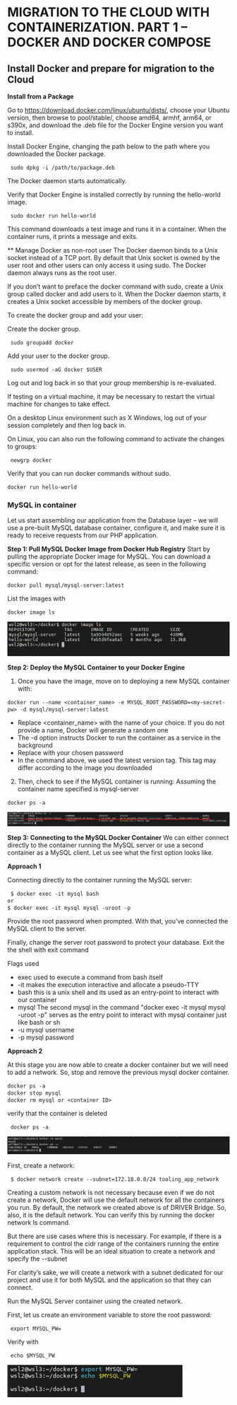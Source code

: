 # MIGRATION TO THE СLOUD WITH CONTAINERIZATION. PART 1 – DOCKER AND DOCKER COMPOSE #

## Install Docker and prepare for migration to the Cloud ##
**Install from a Package**

Go to https://download.docker.com/linux/ubuntu/dists/, choose your Ubuntu version, then browse to pool/stable/, choose amd64, armhf, arm64, or s390x, and download the .deb file for the Docker Engine version you want to install.

Install Docker Engine, changing the path below to the path where you downloaded the Docker package.
~~~
 sudo dpkg -i /path/to/package.deb
~~~

The Docker daemon starts automatically.

Verify that Docker Engine is installed correctly by running the hello-world image.
~~~
 sudo docker run hello-world
~~~
This command downloads a test image and runs it in a container. When the container runs, it prints a message and exits.

** Manage Docker as non-root user
The Docker daemon binds to a Unix socket instead of a TCP port. By default that Unix socket is owned by the user root and other users can only access it using sudo. 
The Docker daemon always runs as the root user.

If you don’t want to preface the docker command with sudo, create a Unix group called docker and add users to it. When the Docker daemon starts, 
it creates a Unix socket accessible by members of the docker group.

To create the docker group and add your user:

Create the docker group.
~~~
 sudo groupadd docker
~~~
Add your user to the docker group.
~~~
 sudo usermod -aG docker $USER
~~~
Log out and log back in so that your group membership is re-evaluated.

If testing on a virtual machine, it may be necessary to restart the virtual machine for changes to take effect.

On a desktop Linux environment such as X Windows, log out of your session completely and then log back in.

On Linux, you can also run the following command to activate the changes to groups:
~~~
 newgrp docker 
~~~
Verify that you can run docker commands without sudo.

~~~
docker run hello-world
~~~

### **MySQL in container** ###

Let us start assembling our application from the Database layer – we will use a pre-built MySQL database container, configure it, and make sure it is ready to receive requests from our PHP application.

**Step 1: Pull MySQL Docker Image from Docker Hub Registry**
Start by pulling the appropriate Docker image for MySQL. You can download a specific version or opt for the latest release, as seen in the following command:
~~~
docker pull mysql/mysql-server:latest
~~~
List the images with
~~~
docker image ls
~~~
![](docker_image_ls.jpg)

**Step 2: Deploy the MySQL Container to your Docker Engine**

1. Once you have the image, move on to deploying a new MySQL container with:
~~~
docker run --name <container_name> -e MYSQL_ROOT_PASSWORD=<my-secret-pw> -d mysql/mysql-server:latest
~~~
-  Replace <container_name> with the name of your choice. If you do not provide a name, Docker will generate a random one
-  The -d option instructs Docker to run the container as a service in the background
-  Replace <my-secret-pw> with your chosen password
-  In the command above, we used the latest version tag. This tag may differ according to the image you downloaded
2. Then, check to see if the MySQL container is running: Assuming the container name specified is mysql-server
 ~~~
 docker ps -a
 ~~~
 ![](docker_ps-a.jpg)
 
**Step 3: Connecting to the MySQL Docker Container**
We can either connect directly to the container running the MySQL server or use a second container as a MySQL client. Let us see what the first option looks like.

**Approach 1**

Connecting directly to the container running the MySQL server:
~~~
 $ docker exec -it mysql bash
or
$ docker exec -it mysql mysql -uroot -p
~~~

Provide the root password when prompted. With that, you’ve connected the MySQL client to the server.

Finally, change the server root password to protect your database. Exit the the shell with exit command

Flags used

- exec used to execute a command from bash itself
- -it makes the execution interactive and allocate a pseudo-TTY
- bash this is a unix shell and its used as an entry-point to interact with our container
- mysql The second mysql in the command "docker exec -it mysql mysql -uroot -p" serves as the entry point to interact with mysql container just like bash or sh
- -u mysql username
- -p mysql password
 
**Approach 2**

At this stage you are now able to create a docker container but we will need to add a network. So, stop and remove the previous mysql docker container.
~~~
docker ps -a
docker stop mysql 
docker rm mysql or <container ID>
~~~
verify that the container is deleted
~~~
 docker ps -a
~~~

![](docker_rm.jpg)
 
First, create a network:
~~~
 $ docker network create --subnet=172.18.0.0/24 tooling_app_network 
~~~
Creating a custom network is not necessary because even if we do not create a network, Docker will use the default network for all the containers you run. By default, the network we created above is of DRIVER Bridge. So, also, it is the default network. You can verify this by running the docker network ls command.

But there are use cases where this is necessary. For example, if there is a requirement to control the cidr range of the containers running the entire application stack. This will be an ideal situation to create a network and specify the --subnet

For clarity’s sake, we will create a network with a subnet dedicated for our project and use it for both MySQL and the application so that they can connect.

Run the MySQL Server container using the created network.

First, let us create an environment variable to store the root password:
~~~
 export MYSQL_PW=
~~~
Verify with
~~~
 echo $MYSQL_PW
~~~
 
 ![](export_mysql_pw.jpg)
